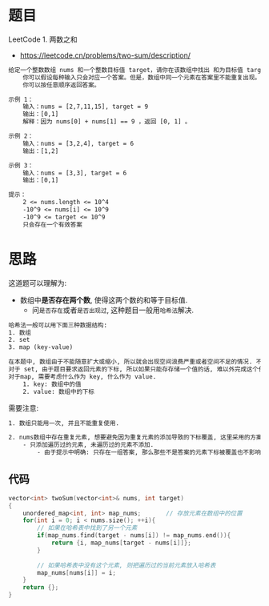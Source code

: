 # 题目
LeetCode 1. 两数之和
- https://leetcode.cn/problems/two-sum/description/

```txt
给定一个整数数组 nums 和一个整数目标值 target，请你在该数组中找出 和为目标值 target  的那 两个 整数，并返回它们的数组下标。
    你可以假设每种输入只会对应一个答案。但是，数组中同一个元素在答案里不能重复出现。
    你可以按任意顺序返回答案。

示例 1：
    输入：nums = [2,7,11,15], target = 9
    输出：[0,1]
    解释：因为 nums[0] + nums[1] == 9 ，返回 [0, 1] 。

示例 2：
    输入：nums = [3,2,4], target = 6
    输出：[1,2]

示例 3：
    输入：nums = [3,3], target = 6
    输出：[0,1]

提示：
    2 <= nums.length <= 10^4
    -10^9 <= nums[i] <= 10^9
    -10^9 <= target <= 10^9
    只会存在一个有效答案
```

# 思路
这道题可以理解为:  
- 数组中**是否存在两个数**, 使得这两个数的和等于目标值.
  - 问`是否存在`或者`是否出现过`, 这种题目一般用`哈希法`解决.

```txt
哈希法一般可以用下面三种数据结构:
1. 数组
2. set
3. map (key-value)

在本题中, 数组由于不能随意扩大或缩小, 所以就会出现空间浪费严重或者空间不足的情况. 不适合.
对于 set, 由于题目要求返回元素的下标, 所以如果只能存存储一个值的话, 难以外完成这个任务, 不适合.
对于map, 需要考虑什么作为 key, 什么作为 value.
    1. key: 数组中的值
    2. value: 数组中的下标
```

需要注意:
```txt
1. 数组只能用一次, 并且不能重复使用.

2. nums数组中存在重复元素, 想要避免因为重复元素的添加导致的下标覆盖, 这里采用的方案是:
    - 只添加遍历过的元素, 未遍历过的元素不添加. 
        - 由于提示中明确: 只存在一组答案, 那么那些不是答案的元素下标被覆盖也不影响最终答案.

```

## 代码
```cpp
vector<int> twoSum(vector<int>& nums, int target) 
{
    unordered_map<int, int> map_nums;       // 存放元素在数组中的位置
    for(int i = 0; i < nums.size(); ++i){
        // 如果在哈希表中找到了另一个元素
        if(map_nums.find(target - nums[i]) != map_nums.end()){
            return {i, map_nums[target - nums[i]]};
        }
        
        // 如果哈希表中没有这个元素, 则把遍历过的当前元素放入哈希表
        map_nums[nums[i]] = i;
    }
    return {};
}
```